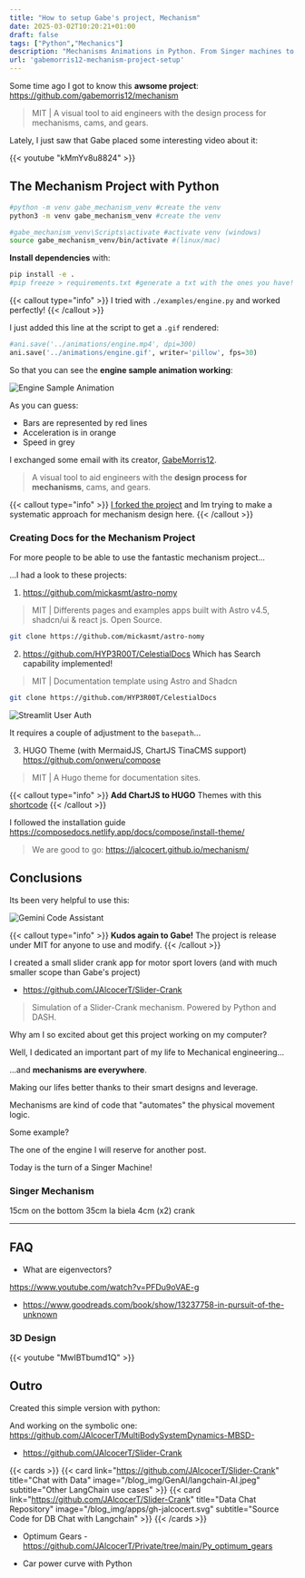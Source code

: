 ```yaml
---
title: "How to setup Gabe's project, Mechanism"
date: 2025-03-02T10:20:21+01:00
draft: false
tags: ["Python","Mechanics"]
description: "Mechanisms Animations in Python. From Singer machines to car engines."
url: 'gabemorris12-mechanism-project-setup'
---
```


Some time ago I got to know this **awsome project**: <https://github.com/gabemorris12/mechanism>

> MIT | A visual tool to aid engineers with the design process for mechanisms, cams, and gears.

Lately, I just saw that Gabe placed some interesting video about it:

<!-- https://www.youtube.com/watch?v=kMmYv8u8824 -->

{{< youtube "kMmYv8u8824" >}}

<!-- 
https://www.youtube.com/watch?v=usY-oBifcM4&list=PLghzFAspn1-eGjPOTT0D_6LXWqMBFRVIW 
-->

## The Mechanism Project with Python

```sh
#python -m venv gabe_mechanism_venv #create the venv
python3 -m venv gabe_mechanism_venv #create the venv

#gabe_mechanism_venv\Scripts\activate #activate venv (windows)
source gabe_mechanism_venv/bin/activate #(linux/mac)
```

**Install dependencies** with:

```sh
pip install -e .
#pip freeze > requirements.txt #generate a txt with the ones you have!
```


{{< callout type="info" >}}
I tried with `./examples/engine.py` and worked perfectly! 
{{< /callout >}}

I just added this line at the script to get a `.gif` rendered:

```py
#ani.save('../animations/engine.mp4', dpi=300)
ani.save('../animations/engine.gif', writer='pillow', fps=30)
```

So that you can see the **engine sample animation working**:

![Engine Sample Animation](/blog_img/mec/engine.gif)

As you can guess:

* Bars are represented by red lines
* Acceleration is in orange
* Speed in grey


I exchanged some email with its creator, [GabeMorris12](https://github.com/gabemorris12).

> A visual tool to aid engineers with the **design process for mechanisms**, cams, and gears.

{{< callout type="info" >}}
[I forked the project](https://github.com/JAlcocerT/mechanism) and Im trying to make a systematic approach for mechanism design here.
{{< /callout >}}


### Creating Docs for the Mechanism Project

For more people to be able to use the fantastic mechanism project...

...I had a look to these projects:

1. https://github.com/mickasmt/astro-nomy

> MIT | Differents pages and examples apps built with Astro v4.5, shadcn/ui & react js. Open Source.

```sh
git clone https://github.com/mickasmt/astro-nomy
```

2. https://github.com/HYP3R00T/CelestialDocs Which has Search capability implemented!

> MIT | Documentation template using Astro and Shadcn

```sh
git clone https://github.com/HYP3R00T/CelestialDocs
```

![Streamlit User Auth](/blog_img/web/GHAnPages/gha&pages-celestialdocs-mechanism.png)

It requires a couple of adjustment to the `basepath`...

3. HUGO Theme (with MermaidJS, ChartJS TinaCMS support) https://github.com/onweru/compose

> MIT | A Hugo theme for documentation sites.

{{< callout type="info" >}}
**Add ChartJS to HUGO** Themes with this [shortcode](https://github.com/shen-yu/hugo-chart) 
{{< /callout >}}

I followed the installation guide https://composedocs.netlify.app/docs/compose/install-theme/


> We are good to go: https://jalcocert.github.io/mechanism/

## Conclusions

Its been very helpful to use this:

![Gemini Code Assistant](/blog_img/dev/GeminiCodeAssist.png)

{{< callout type="info" >}}
**Kudos again to Gabe!** The project is release under MIT for anyone to use and modify. 
{{< /callout >}}

I created a small slider crank app for motor sport lovers (and with much smaller scope than Gabe's project)

* https://github.com/JAlcocerT/Slider-Crank

> Simulation of a Slider-Crank mechanism. Powered by Python and DASH.

Why am I so excited about get this project working on my computer?

Well, I dedicated an important part of my life to Mechanical engineering...

...and **mechanisms are everywhere**.

Making our lifes better thanks to their smart designs and leverage.

Mechanisms are kind of code that "automates" the physical movement logic.

Some example?

The one of the engine I will reserve for another post.

Today is the turn of a Singer Machine!

### Singer Mechanism

15cm on the bottom
35cm la biela
4cm (x2) crank

---

## FAQ

* What are eigenvectors?

https://www.youtube.com/watch?v=PFDu9oVAE-g

* https://www.goodreads.com/book/show/13237758-in-pursuit-of-the-unknown

### 3D Design

<!-- https://www.youtube.com/watch?v=MwIBTbumd1Q -->
{{< youtube "MwIBTbumd1Q" >}}

## Outro

Created this simple version with python:

And working on the symbolic one: https://github.com/JAlcocerT/MultiBodySystemDynamics-MBSD-

* https://github.com/JAlcocerT/Slider-Crank

{{< cards >}}
  {{< card link="https://github.com/JAlcocerT/Slider-Crank" title="Chat with Data" image="/blog_img/GenAI/langchain-AI.jpeg" subtitle="Other LangChain use cases" >}}
  {{< card link="https://github.com/JAlcocerT/Slider-Crank" title="Data Chat Repository" image="/blog_img/apps/gh-jalcocert.svg" subtitle="Source Code for DB Chat with Langchain" >}}
{{< /cards >}}

* Optimum Gears - https://github.com/JAlcocerT/Private/tree/main/Py_optimum_gears

* Car power curve with Python